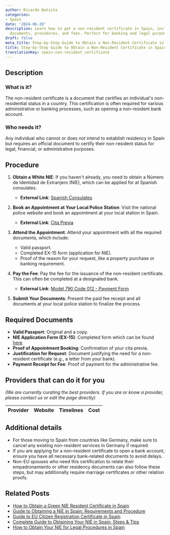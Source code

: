 ```yaml
---
author: Ricardo Batista
categories:
- Spain
date: '2024-06-20'
description: Learn how to get a non-resident certificate in Spain, including required
  documents, procedures, and fees. Perfect for banking and legal purposes.
draft: false
meta_title: Step-by-Step Guide to Obtain a Non-Resident Certificate in Spain
title: Step-by-Step Guide to Obtain a Non-Resident Certificate in Spain
translationKey: spain-non-resident_certificate
---
```


## Description

### What is it?
The non-resident certificate is a document that certifies an individual's non-residential status in a country. This certification is often required for various administrative or banking processes, such as opening a non-resident bank account.

### Who needs it?
Any individual who cannot or does not intend to establish residency in Spain but requires an official document to certify their non-resident status for legal, financial, or administrative purposes.

## Procedure

1. **Obtain a White NIE**: If you haven't already, you need to obtain a Número de Identidad de Extranjero (NIE), which can be applied for at Spanish consulates.
   - **External Link**: [Spanish Consulates](https://www.exteriores.gob.es/es/EmbajadasConsulados/Paginas/index.aspx)

2. **Book an Appointment at Your Local Police Station**: Visit the national police website and book an appointment at your local station in Spain. 
   - **External Link**: [Cita Previa](https://sede.administracionespublicas.gob.es/pagina/index/directorio/icpplus)

3. **Attend the Appointment**: Attend your appointment with all the required documents, which include:
   - Valid passport.
   - Completed EX-15 form (application for NIE).
   - Proof of the reason for your request, like a property purchase or banking requirement.

4. **Pay the Fee**: Pay the fee for the issuance of the non-resident certificate. This can often be completed at a designated bank.
   - **External Link**: [Model 790 Code 012 - Payment Form](https://sede.policia.gob.es/Tasa790_012/)

5. **Submit Your Documents**: Present the paid fee receipt and all documents at your local police station to finalize the process.

## Required Documents

- **Valid Passport**: Original and a copy.
- **NIE Application Form (EX-15)**: Completed form which can be found [here](https://www.inclusion.gob.es/documents/410169/2156469/15-Formulario_NIE_y_certificados.pdf).
- **Proof of Appointment Booking**: Confirmation of your cita previa.
- **Justification for Request**: Document justifying the need for a non-resident certificate (e.g., a letter from your bank).
- **Payment Receipt for Fee**: Proof of payment for the administrative fee.

## Providers that can do it for you

_(We are currently curating the best providers. If you are or know a provider, please contact us or edit the page directly)_

| Provider        |     Website     |     Timelines    |       Cost      |
| :-------------: | :-------------: |  :-------------: | :-------------: |

## Additional details

- For those moving to Spain from countries like Germany, make sure to cancel any existing non-resident services in Germany if required.
- If you are applying for a non-resident certificate to open a bank account, ensure you have all necessary bank-related documents to avoid delays.
- Non-EU spouses who need this certification to relate their empadronamiento or other residency documents can also follow these steps, but may additionally require marriage certificates or other relation proofs.

## Related Posts

- [How to Obtain a Green NIE Resident Certificate in Spain](https://tramitit.com/guides/spain/resident_certificate/)
- [Guide to Obtaining a NIE in Spain: Requirements and Procedure](https://tramitit.com/guides/spain/registration_card/)
- [Guide to EU Citizen Registration Certificate in Spain](https://tramitit.com/guides/spain/certificate_of_registration_of_eu_citizen/)
- [Complete Guide to Obtaining Your NIE in Spain: Steps & Tips](https://tramitit.com/guides/spain/nie_application/)
- [How to Obtain Your NIE for Legal Procedures in Spain](https://tramitit.com/guides/spain/assignment_of_nie_at_the_request_of_the_interested_party/)